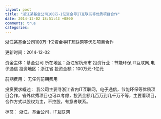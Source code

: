 ```yaml
---
layout: post
title: "浙江某基金公司100万-1亿资金寻IT互联网等优质项目合作"
date: 2014-12-02 18:51:43 +0800
comments: true
categories: 
---
```

浙江某基金公司100万-1亿资金寻IT互联网等优质项目合作



更新时间：2014-12-02

资金主体：基金公司
所在地区：浙江省杭州市
投资行业：节能环保,IT互联网,电子通信
投资地区：浙江省
投资金额：100万元-1亿元

前期费用：
无任何前期费用

投资要求概述：
我公司主要寻浙江省内IT互联网，电子通信，节能环保等优质项目合作，省外优秀项目也可以考虑，投资金额几百万到几千万不等，主要看项目，合作方式以股权为主，不控股，有意者联系。

标签：
浙江，基金公司，IT互联网


